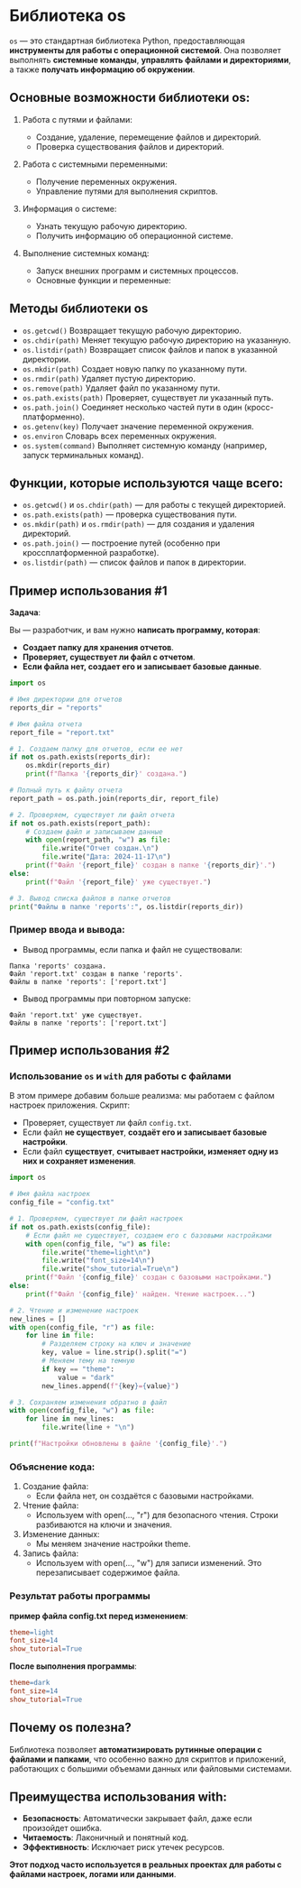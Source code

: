 # Библиотека os
`os` — это стандартная библиотека Python, предоставляющая **инструменты для работы с операционной системой**. Она позволяет выполнять **системные команды**, **управлять файлами и директориями**, а также **получать информацию об окружении**.

## Основные возможности библиотеки os:
1. Работа с путями и файлами:
   - Создание, удаление, перемещение файлов и директорий.
   - Проверка существования файлов и директорий.

2. Работа с системными переменными:
   - Получение переменных окружения.
   - Управление путями для выполнения скриптов.

3. Информация о системе:
   - Узнать текущую рабочую директорию.
   - Получить информацию об операционной системе.

4. Выполнение системных команд:
   - Запуск внешних программ и системных процессов.
   - Основные функции и переменные:

## Методы библиотеки os

- `os.getcwd()`          Возвращает текущую рабочую директорию.
- `os.chdir(path)`       Меняет текущую рабочую директорию на указанную.
- `os.listdir(path)`	 Возвращает список файлов и папок в указанной директории.
- `os.mkdir(path)`	     Создает новую папку по указанному пути.
- `os.rmdir(path)`	     Удаляет пустую директорию.
- `os.remove(path)`	     Удаляет файл по указанному пути.
- `os.path.exists(path)` Проверяет, существует ли указанный путь.
- `os.path.join()`	     Соединяет несколько частей пути в один (кросс-платформенно).
- `os.getenv(key)`	     Получает значение переменной окружения.
- `os.environ`	         Словарь всех переменных окружения.
- `os.system(command)`	 Выполняет системную команду (например, запуск терминальных команд).

## Функции, которые используются чаще всего:
- `os.getcwd()` и `os.chdir(path)` — для работы с текущей директорией.
- `os.path.exists(path)` — проверка существования пути.
- `os.mkdir(path)` и `os.rmdir(path)` — для создания и удаления директорий.
- `os.path.join()` — построение путей (особенно при кроссплатформенной разработке).
- `os.listdir(path)` — список файлов и папок в директории.

## Пример использования #1
**Задача**:

Вы — разработчик, и вам нужно **написать программу, которая**:
- **Создает папку для хранения отчетов**.
- **Проверяет, существует ли файл с отчетом**.
- **Если файла нет, создает его и записывает базовые данные**.
```python
import os

# Имя директории для отчетов
reports_dir = "reports"

# Имя файла отчета
report_file = "report.txt"

# 1. Создаем папку для отчетов, если ее нет
if not os.path.exists(reports_dir):
    os.mkdir(reports_dir)
    print(f"Папка '{reports_dir}' создана.")

# Полный путь к файлу отчета
report_path = os.path.join(reports_dir, report_file)

# 2. Проверяем, существует ли файл отчета
if not os.path.exists(report_path):
    # Создаем файл и записываем данные
    with open(report_path, "w") as file:
        file.write("Отчет создан.\n")
        file.write("Дата: 2024-11-17\n")
    print(f"Файл '{report_file}' создан в папке '{reports_dir}'.")
else:
    print(f"Файл '{report_file}' уже существует.")

# 3. Вывод списка файлов в папке отчетов
print("Файлы в папке 'reports':", os.listdir(reports_dir))
```
### **Пример ввода и вывода**:

- Вывод программы, если папка и файл не существовали:

```arduino
Папка 'reports' создана.
Файл 'report.txt' создан в папке 'reports'.
Файлы в папке 'reports': ['report.txt']
```

- Вывод программы при повторном запуске:

```arduino
Файл 'report.txt' уже существует.
Файлы в папке 'reports': ['report.txt']
```

## Пример использования #2
### Использование `os` и `with` для работы с файлами
В этом примере добавим больше реализма: мы работаем с файлом настроек приложения. Скрипт:
  - Проверяет, существует ли файл `config.txt`.
  - Если файл **не существует**, **создаёт его и записывает базовые настройки**.
  - Если файл **существует**, **считывает настройки, изменяет одну из них и сохраняет изменения**.

```python
import os

# Имя файла настроек
config_file = "config.txt"

# 1. Проверяем, существует ли файл настроек
if not os.path.exists(config_file):
    # Если файл не существует, создаем его с базовыми настройками
    with open(config_file, "w") as file:
        file.write("theme=light\n")
        file.write("font_size=14\n")
        file.write("show_tutorial=True\n")
    print(f"Файл '{config_file}' создан с базовыми настройками.")
else:
    print(f"Файл '{config_file}' найден. Чтение настроек...")

# 2. Чтение и изменение настроек
new_lines = []
with open(config_file, "r") as file:
    for line in file:
        # Разделяем строку на ключ и значение
        key, value = line.strip().split("=")
        # Меняем тему на темную
        if key == "theme":
            value = "dark"
        new_lines.append(f"{key}={value}")

# 3. Сохраняем изменения обратно в файл
with open(config_file, "w") as file:
    for line in new_lines:
        file.write(line + "\n")

print(f"Настройки обновлены в файле '{config_file}'.")
```

### Объяснение кода:
1. Создание файла:
    - Если файла нет, он создаётся с базовыми настройками.
2. Чтение файла:
    - Используем with open(..., "r") для безопасного чтения. Строки разбиваются на ключи и значения.
3. Изменение данных:
    - Мы меняем значение настройки theme.
4. Запись файла:
    - Используем with open(..., "w") для записи изменений. Это перезаписывает содержимое файла.

### Результат работы программы
**пример файла config.txt перед изменением**:
```makefile
theme=light
font_size=14
show_tutorial=True
```
**После выполнения программы**:
```makefile
theme=dark
font_size=14
show_tutorial=True
```

## Почему os полезна?
Библиотека позволяет **автоматизировать рутинные операции с файлами и папками**, что особенно важно для скриптов и приложений, работающих с большими объемами данных или файловыми системами.

## Преимущества использования with:
- **Безопасность**: Автоматически закрывает файл, даже если произойдет ошибка.
- **Читаемость**: Лаконичный и понятный код.
- **Эффективность**: Исключает риск утечек ресурсов.

**Этот подход часто используется в реальных проектах для работы с файлами настроек, логами или данными**.